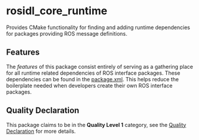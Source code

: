 # rosidl_core_runtime

Provides CMake functionality for finding and adding runtime dependencies for packages providing ROS message definitions.

## Features

The *features* of this package consist entirely of serving as a gathering place for all runtime related dependencies of ROS interface packages.
These dependencies can be found in the [package.xml](package.xml).
This helps reduce the boilerplate needed when developers create their own ROS interface packages.

## Quality Declaration

This package claims to be in the **Quality Level 1** category, see the [Quality Declaration](QUALITY_DECLARATION.md) for more details.
